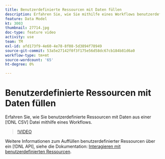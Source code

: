```yaml
---
title: Benutzerdefinierte Ressourcen mit Daten füllen
description: Erfahren Sie, wie Sie mithilfe eines Workflows benutzerdefinierte Ressourcen mit Daten aus einer CSV-Datei füllen.
feature: Data Model
kt: 3003
thumbnail: 27714.jpg
doc-type: feature video
activity: use
team: TM
exl-id: afd173f9-4e60-4e78-8f08-5d3894f78949
source-git-commit: 53a5e27142f0f3f175e56d58dc67cb184b81d6a0
workflow-type: tm+mt
source-wordcount: '65'
ht-degree: 0%

---
```


# Benutzerdefinierte Ressourcen mit Daten füllen

Erfahren Sie, wie Sie benutzerdefinierte Ressourcen mit Daten aus einer [!DNL CSV] Datei mithilfe eines Workflows.

>[!VIDEO](https://video.tv.adobe.com/v/27714?quality=9)

Weitere Informationen zum Auffüllen benutzerdefinierter Ressourcen über ein [!DNL API], siehe die Dokumentation: [Interagieren mit benutzerdefinierten Ressourcen](https://experienceleague.adobe.com/docs/campaign-standard/using/working-with-apis/interacting-with-custom-resources.html).
